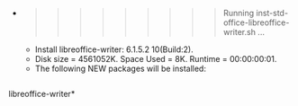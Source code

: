 * >>>>>>>>> Running inst-std-office-libreoffice-writer.sh ...
  * Install libreoffice-writer: 6.1.5.2 10(Build:2).
  * Disk size = 4561052K. Space Used = 8K. Runtime = 00:00:00:01.
  * The following NEW packages will be installed:
  ```bash
libreoffice-writer*
  ```
